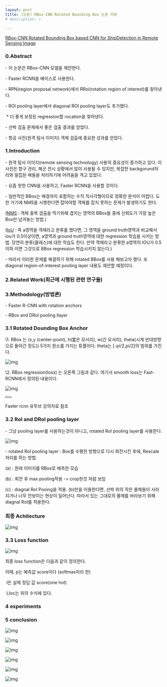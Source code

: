 ```yaml
---
layout: post
title: (논문) RBox-CNN Rotated Bounding Box 논문 리뷰
# description: > 
    
---
```


[RBox-CNN Rotated Bounding Box based CNN for ShipDetection in Remote Sensing Image](https://dl.acm.org/doi/10.1145/3274895.3274915)



### **0.Abstract**

\- 이 논문은 RBox-CNN 모델을 제안한다. 

\- Faster RCNN을 배이스로 사용한다.

\- RPN(region proposal network)에서 RRoi(rotation region of interest)를 찾아낸다. 

\- ROI pooling layer에서 diagonal ROI pooling layer도 추가했다.

​     \* 더 좋게 보정된 regression할 rocation을 찾아낸다.

\- 선박 검출 문제에서 좋은 검출 결과를 얻었다. 

\- 항공 사진(원격 탐사 이미지) 객체 검출에 중요한 성과를 얻었다. 

 

### **1.Introduction**

\- 원격 탐사 이미지(remote sensing technology) 사용의 중요성이 증가하고 있다. 이 사진은 항구 관리, 해군 전시 상황에서 많이 사용될 수 있지만, 복잡한 backgorund처리와 밀집된 배들을 처리하기에 어려움을 격고 있었다. 

\- 요즘 핫한 CNN을 사용하고, Faster RCNN을 사용할 것이다.

\- 일반적인 BBox는 배경까지 포함하는 수직 직사각형이므로 정확한 분석이 어렵다. 도한 거기에 NMS을 시행한다면 잡아야할 객체를 잡지 못하는 문제가 발생하기도 한다. 

([NMS](https://jetsonaicar.tistory.com/15) : 객체 중복 검출을 막기위해 겹치는 영역의 BBox들 중에 신뢰도가 가장 높은 Box만 남겨놓는 방법.)

([IoU](https://ballentain.tistory.com/12) : 즉 a영역을 객체라고 분류를 했다면, 그 영역을 ground truth영역과 비교해서 iou가 0.5이상이면, a영역과 ground truth영역에 대한 regression 학습을 시키는 방법. 당연히 분류(클래스)에 대한 학습도 한다. 만약 객체라고 분류한 a영역의 IOU가 0.5이하 이면 그것으로 BBox regression 학습시키지 않는다.) 

\- 따라서 이러한 문제를 해결하기 위해 rotated BBox를 사용 해보고자 했다. 또 diagonal region-of-interest pooling layer 내용도 제안할 예정이다. 

 

 

### **2.Related Work(최근에 시행된 관련 연구들)**

### **3.Methodology(방법론)**

\- Faster R-CNN with rotation anchors 

\- RBox and DRoI pooling llayer

 

### **3.1 Rotated Dounding Box Anchor**

\1. RBox 는 (x,y (center-point), h(짧은 모서리), w(긴 모서리), theta(시계 반대방향으로 돌아간 정도)) 5가지 원소를 가지는 튜플이다. theta는 [-pi/2,pi/2]의 범위를 가진다.



![img](https://k.kakaocdn.net/dn/eAjVoq/btqB6YS6W8m/S8wEu9ICpQgiIrGINvoBa1/img.png)



\2. RBox regression(loss) 는 오른쪽 그림과 같다. 여기서 smooth loss는 Fast-RCNN에서 정의된 내용이다.



![img](https://k.kakaocdn.net/dn/mSFBb/btqB5hsBCiO/CokgUOqqao0esMGdkrbu4k/img.png)

<img src="https://k.kakaocdn.net/dn/ccAMho/btqCTv9pikU/uJ4jgcIh9yPoHhMAHndNQK/img.png" alt="img" style="zoom:50%;" />



Faster rcnn 유투브 강의자료 참조



### 3.2 RoI and DRoI pooling layer

\- 그냥 pooling layer를 사용하는것이 아니고, rotated RoI pooling layer를 사용한다.



![img](https://k.kakaocdn.net/dn/bHydWS/btqB6iYTyZU/bfd3K1JVzOFSCxatHNyYs0/img.png)



\- rotated RoI pooling layer : Box를 수평한 방향으로 다시 회전시킨 후에, Rescale처리를 하는 방법.

(a) : 원래 이미지를 RBox로 예측한 모습

(b) : 회전 후 max pooling적용 -> crop한것 처럼 보임

(c) : diagnal RoI Pooing을 적용. (b)만을 이용한다면, 선박 위의 작은 물체들이 사라지거나 너무 안보이는 현상이 일어난다. 따라서 있는 그대로의 물체를 바라보기 위해 diagnal RoI를 적용한다.

 

### **최종 Achitecture**



![img](https://k.kakaocdn.net/dn/CJOv0/btqB6jwJJyW/cMzVLJE9k2injclxXwKTeK/img.png)



### **3.3 Loss function**



![img](https://k.kakaocdn.net/dn/cvfw6T/btqB79GtBp8/jWLCLcEYfkFKpCpeVXcKAK/img.png)



최종 loss function은 다음과 같이 정의한다. 

이때, p는 예측값 score이다 (softmax처리 한)

​    l은 실제 정답 값 score(one hot)

​    Lloc는 위의 수식에 있다. 

 

### **4 experiments**

### **5 conclusion**



![img](https://k.kakaocdn.net/dn/84V6f/btqCe4Sd5sY/E351bsV1SzjO8neDcUBko1/img.png)

![img](https://k.kakaocdn.net/dn/c5J4TH/btqCcA5UOEK/H8gsb1qXHwU74uf6kUH1ik/img.png)

![img](https://k.kakaocdn.net/dn/rKcBG/btqCdg6WPhW/mjDeB6eVTRxNOMsEwO3jVk/img.png)

![img](https://k.kakaocdn.net/dn/2uI8V/btqCbgG3tIF/ZsN0OFuz9Chb5tIb6wunC1/img.png)

![img](https://k.kakaocdn.net/dn/KZJOD/btqCd1uUsyd/V1AIDW2kik7jKjposra1SK/img.png)

![img](https://k.kakaocdn.net/dn/dFqhmm/btqCcVPwUXA/KvRdxmsGVYMWNh6zwe4sC0/img.png)